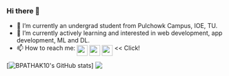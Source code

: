 ### Hi there 👋



- 🔭 I’m currently an undergrad student from Pulchowk Campus, IOE, TU.
- 🌱 I’m currently actively learning and interested in web development, app development, ML and DL.
- 📫 How to reach me:
 <a href="https://www.linkedin.com/in/biraj-bikram-pathak/"><img align="middle" src="https://logodix.com/logo/79650.png" width=25px /></a>
<a href="mailto:birajpathak10@gmail.com"><img align="middle" src="https://purepng.com/public/uploads/large/purepng.com-mail-iconsymbolsiconsapple-iosiosios-8-iconsios-8-721522596075clftr.png" width=25px /></a>
<a href="https://discordapp.com/users/433577031473561600/"><img align="middle" src="https://discord.com/assets/9f6f9cd156ce35e2d94c0e62e3eff462.png" width=25px /></a>
<< Click!

[![BPATHAK10's GitHub stats](https://github-readme-stats.vercel.app/api?username=BPATHAK10&count_private=true&include_all_commits=true&show_icons=true&theme=tokyonight&bg_color=-30,000000,14213d,14213d)]
<a href="#">
  <img align="top" src="https://github-readme-stats.vercel.app/api/top-langs/?username=BPATHAK10&count_private=true&include_all_commits=true&layout=compact&theme=tokyonight&bg_color=-30,14213d,000000,000000" />
</a>

